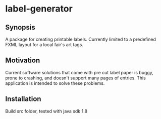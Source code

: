 # label-generator

## Synopsis

A package for creating printable labels. Currently limited to a predefined FXML layout for a local fair's art tags.

## Motivation

Current software solutions that come with pre cut label paper is buggy, prone to crashing, and doesn't support many pages of entries. This application is intended to solve these problems.

## Installation 
Build src folder, tested with java sdk 1.8
